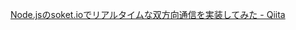 [Node.jsのsoket.ioでリアルタイムな双方向通信を実装してみた - Qiita](https://qiita.com/Purindle/items/204810f7b7c4cee9c175)
